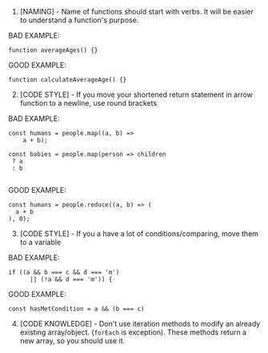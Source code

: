 1. [NAMING] - Name of functions should start with verbs. It will be easier to understand a function's purpose.

BAD EXAMPLE:
```
function averageAges() {} 

```

GOOD EXAMPLE: 
```
function calculateAverageAge() {}
```

2. [CODE STYLE] - If you move your shortened return statement in arrow function to a newline, use round brackets

BAD EXAMPLE:
```
const humans = people.map((a, b) =>
    a + b);

const babies = people.map(person => children 
 ? a
 : b
 
```

GOOD EXAMPLE: 
```
const humans = people.reduce((a, b) => (
  a + b
), 0);
```

3. [CODE STYLE] - If you a have a lot of conditions/comparing, move them to a variable

BAD EXAMPLE:
```
if ((a && b === c && d === 'm')
      || (!a && d === 'm')) {

```

GOOD EXAMPLE: 
```
const hasMetCondition = a && (b === c)
```

4. [CODE KNOWLEDGE] - Don't use iteration methods to modify an already existing array/object.
(`forEach` is exception). These methods return a new array, so you should use it. 

